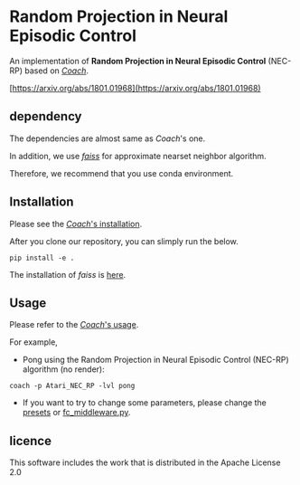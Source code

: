 # Random Projection in Neural Episodic Control

An implementation of **Random Projection in Neural Episodic Control** (NEC-RP) based on [*Coach*](https://github.com/NervanaSystems/coach).

[https://arxiv.org/abs/1801.01968](https://arxiv.org/abs/1801.01968)



## dependency

The dependencies are almost same as *Coach*'s one.

In addition, we use [*faiss*](https://github.com/facebookresearch/faiss) for approximate nearset neighbor algorithm.

Therefore, we recommend that you use conda environment.  



## Installation

Please see the [*Coach*'s installation](https://github.com/NervanaSystems/coach#installation).

After you clone our repository, you can slimply run the below. 

`pip install -e .`

The installation of *faiss* is [here](https://github.com/facebookresearch/faiss/blob/master/INSTALL.md).



## Usage

Please refer to the [*Coach*'s usage](https://github.com/NervanaSystems/coach#usage).


For example,

* Pong using the Random Projection in Neural Episodic Control (NEC-RP) algorithm (no render):

```
coach -p Atari_NEC_RP -lvl pong
```

* If you want to try to change some parameters, please change the [presets](rl_coach/presets/Atari_NEC_RP.py) or [fc_middleware.py](rl_coach/architectures/tensorflow_components/middlewares/fc_middleware.py).

## licence

This software includes the work that is distributed in the Apache License 2.0

